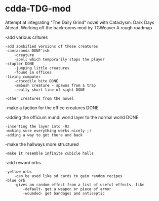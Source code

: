 # cdda-TDG-mod
Attempt at integrating "The Daily Grind" novel with Cataclysm: Dark Days Ahead.
Working off the backrooms mod by TGWeaver
A rough roadmap

-add various critures 

	-add zombified versions of these creatures
	-camraconda DONE'ish
		-creature
		-spell which temporarily stops the player
	-stapler DONE 
		-jumping little creatures
		-found in offices
	-living computer 
		-crocodile bite DONE
		-ambush creature - spawns from a trap
		-really short line of sight DONE

 	-other creatures from the novel
-make a faction for the office creatures DONE

-adding the officium mundi world layer to the normal world DONE

	-inserting the layer into -9z
	-making sure everything works nicely ;)
	-adding a way to get there and back
-make the hallways more structured

	-make it resemble infinite cubicle halls
-add reward orbs

	-yellow orbs 
		-can be used like sd cards to gain random recipes
	-blue orb
		-gives an random effect from a list of useful effects, like
			-default- get a weapon or piece of armor
			-wounded- get bandages and antiseptic
